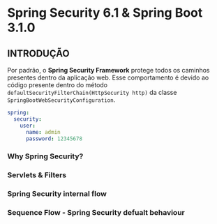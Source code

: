 # Spring Security 6.1 & Spring Boot 3.1.0

## INTRODUÇÃO

Por padrão, o **Spring Security Framework** protege todos os caminhos presentes dentro da aplicação web. Esse
comportamento é devido ao código presente dentro do método `defaultSecurityFilterChain(HttpSecurity http)` da
classe `SpringBootWebSecurityConfiguration`.

```yaml
spring:
  security:
    user:
      name: admin
      password: 12345678
```

### Why Spring Security?

### Servlets & Filters

### Spring Security internal flow


### Sequence Flow - Spring Security defualt behaviour

